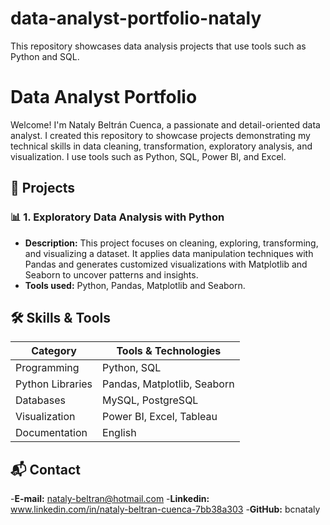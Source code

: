 # data-analyst-portfolio-nataly
This repository showcases data analysis projects that use tools such as Python and SQL.

# Data Analyst Portfolio
Welcome! I'm Nataly Beltrán Cuenca, a passionate and detail-oriented data analyst. I created this repository to showcase projects demonstrating my technical skills in data cleaning, transformation, exploratory analysis, and visualization. I use tools such as Python, SQL, Power BI, and Excel.
## 📁 Projects
### 📊 1. Exploratory Data Analysis with Python
- **Description:** This project focuses on cleaning, exploring, transforming, and visualizing a dataset. It applies data manipulation techniques with Pandas and generates customized visualizations with Matplotlib and Seaborn to uncover patterns and insights.
- **Tools used:** Python, Pandas, Matplotlib and Seaborn.
  
## 🛠️ Skills & Tools
| Category             | Tools & Technologies                         |
|----------------------|-----------------------------------------------|
| Programming          | Python, SQL                                   |
| Python Libraries     | Pandas, Matplotlib, Seaborn                   |
| Databases            | MySQL, PostgreSQL                             |
| Visualization        | Power BI, Excel, Tableau                      |                                     
| Documentation        | English                                       |

## 📬 Contact
-**E-mail:** nataly-beltran@hotmail.com
-**Linkedin:** www.linkedin.com/in/nataly-beltran-cuenca-7bb38a303
-**GitHub:** bcnataly



